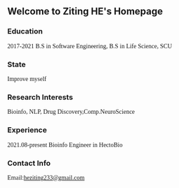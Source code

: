 ## Welcome to Ziting HE's Homepage 
### Education
<font face=Times New Roman>2017-2021  B.S in Software Engineering, B.S in Life Science, SCU</font>
### State
<font face=Times New Roman>Improve myself</font>

### Research Interests
<font face=Times New Roman>Bioinfo, NLP, Drug Discovery,Comp.NeuroScience</font>

### Experience
<font face=Times New Roman>2021.08-present Bioinfo Engineer in HectoBio</font>

### Contact Info
<font face=Times New Roman>Email:heziting233@gmail.com</font>
